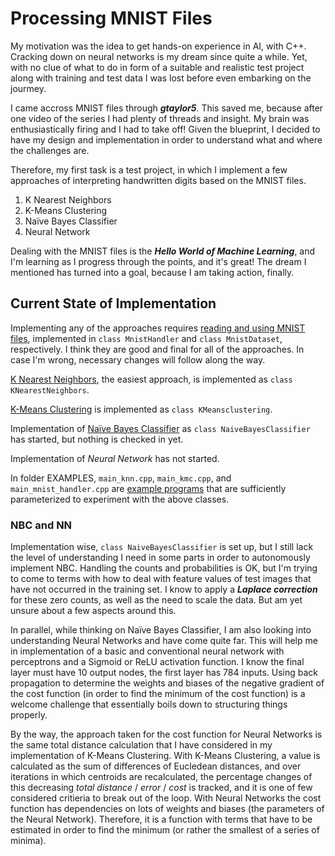 # Processing MNIST Files
My motivation was the idea to get hands-on experience in AI, with C++. Cracking down on neural networks is my dream since quite a while. Yet, with no clue of what to do in form of a suitable and realistic test project along with training and test data I was lost before even embarking on the jourmey.

I came accross MNIST files through **_gtaylor5_**. This saved me, because after one video of the series I had plenty of threads and insight. My brain was enthusiastically firing and I had to take off! Given the blueprint, I decided to have my design and implementation in order to understand what and where the challenges are.

Therefore, my first task is a test project, in which I implement a few approaches of interpreting handwritten digits based on the MNIST files.
1. K Nearest Neighbors
2. K-Means Clustering
3. Naïve Bayes Classifier
4. Neural Network

Dealing with the MNIST files is the **_Hello World of Machine Learning_**, and I'm learning as I progress through the points, and it's great! The dream I mentioned has turned into a goal, because I am taking action, finally.

## Current State of Implementation
Implementing any of the approaches requires [reading and using MNIST files](./mnist_idx_ubyte/README_MNIST_IDX.md), implemented in `class MnistHandler` and `class MnistDataset`, respectively. I think they are good and final for all of the approaches. In case I'm wrong, necessary changes will follow along the way.

[K Nearest Neighbors](./k_nearest_neighbors/README_KNN.md), the easiest approach, is implemented as `class KNearestNeighbors`.

[K-Means Clustering](./k_means_clustering/README_KMC.md) is implemented as `class KMeansclustering`.

Implementation of [Naïve Bayes Classifier](./naive_bayes_classifier/README_NBC.md) as `class NaiveBayesClassifier` has started, but nothing is checked in yet.

Implementation of _Neural Network_ has not started.

In folder EXAMPLES, `main_knn.cpp`, `main_kmc.cpp`, and `main_mnist_handler.cpp` are [example programs](./EXAMPLES/README_EXAMPLES.md) that are sufficiently parameterized to experiment with the above classes.

### NBC and NN
Implementation wise, `class NaiveBayesClassifier` is set up, but I still lack the level of understanding I need in some parts in order to autonomously implement NBC. Handling the counts and probabilities <!-- (though, probabilities will not be used in final calculations) --> is OK, but I'm trying to come to terms with how to deal with feature values of test images that have not occurred in the training set.
I know to apply a **_Laplace correction_** for these zero counts, as well as the need to scale the data. But am yet unsure about a few aspects around this.

In parallel, while thinking on Naïve Bayes Classifier, I am also looking into understanding Neural Networks and have come quite far. This will help me in implementation of a basic and conventional neural network with perceptrons and a Sigmoid or ReLU activation function. I know the final layer must have 10 output nodes, the first layer has 784 inputs. Using back propagation to determine the weights and biases of the negative gradient of the cost function (in order to find the minimum of the cost function) is a welcome challenge that essentially boils down to structuring things properly.

By the way, the approach taken for the cost function for Neural Networks is the same total distance calculation that I have considered in my implementation of K-Means Clustering. With K-Means Clustering, a value is calculated as the sum of differences of Eucledean distances, and over iterations in which centroids are recalculated, the percentage changes of this decreasing _total distance_ / _error_ / _cost_ is tracked, and it is one of few considered critieria to break out of the loop. With Neural Networks the cost function has dependencies on lots of weights and biases (the parameters of the Neural Network). Therefore, it is a function with terms that have to be estimated in order to find the minimum (or rather the smallest of a series of minima).
